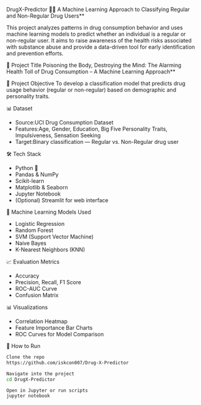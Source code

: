 DrugX-Predictor 🔬💊
A Machine Learning Approach to Classifying Regular and Non-Regular Drug Users**

This project analyzes patterns in drug consumption behavior and uses machine learning models to predict whether an individual is a regular or non-regular user. It aims to raise awareness of the health risks associated with substance abuse and provide a data-driven tool for early identification and prevention efforts.

📌 Project Title
Poisoning the Body, Destroying the Mind: The Alarming Health Toll of Drug Consumption – A Machine Learning Approach**

🧠 Project Objective
To develop a classification model that predicts drug usage behavior (regular or non-regular) based on demographic and personality traits.

📊 Dataset
- Source:UCI Drug Consumption Dataset
- Features:Age, Gender, Education, Big Five Personality Traits, Impulsiveness, Sensation Seeking
- Target:Binary classification — Regular vs. Non-Regular drug user

🛠️ Tech Stack
- Python 🐍
- Pandas & NumPy
- Scikit-learn
- Matplotlib & Seaborn
- Jupyter Notebook
- (Optional) Streamlit for web interface

🧪 Machine Learning Models Used
- Logistic Regression
- Random Forest
- SVM (Support Vector Machine)
- Naive Bayes
- K-Nearest Neighbors (KNN)

📈 Evaluation Metrics
- Accuracy
- Precision, Recall, F1 Score
- ROC-AUC Curve
- Confusion Matrix

📊 Visualizations
- Correlation Heatmap
- Feature Importance Bar Charts
- ROC Curves for Model Comparison
  
🚀 How to Run
```bash
Clone the repo
https://github.com/iskcon007/Drug-X-Predictor

Navigate into the project
cd DrugX-Predictor

Open in Jupyter or run scripts
jupyter notebook
